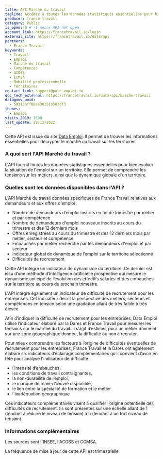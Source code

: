```yaml
---
title: API Marché du travail
tagline: Accédez à toutes les données statistiques essentielles pour bien évaluer la situation de l’emploi sur un territoire. L’API vous permet de comprendre les tensions sur les métiers ainsi que la dynamique globale d’un territoire.
producer: france-travail
category: Public
is_open: 0 # -1 means API not open
account_link: https://francetravail.io/login
external_site: https://francetravail.io/data/api
partners:
  - France Travail
keywords:
  - Travail
  - Emploi
  - Marché du travail
  - Compétences
  - ACOSS
  - CCMSA
  - Mobilité professionnelle
  - Territoires
contact_link: support@pole-emploi.io
doc_tech_external: https://francetravail.io/data/api/marche-travail
datagouv_uuid:
  - 593156ff88ee38351b503df3
themes:
  - Emploi
visits_2019: 1500
last_update: 29/12/2022
---
```


Cette API est issue du site [Data Emploi](https://dataemploi.pole-emploi.fr/accueil).
Il permet de  trouver les informations essentielles pour décrypter le marché du travail sur les territoires

### A quoi sert l'API Marché du travail ?

L'API fournit toutes les données statistiques essentielles pour bien évaluer la situation de l'emploi sur un territoire. Elle permet de comprendre les tensions sur les métiers, ainsi que la dynamique globale d'un territoire.

### Quelles sont les données disponibles dans l'API ?

L'API Marché du travail données spécifiques de France Travail relatives aux demandeurs et aux offres d'emploi :

- Nombre de demandeurs d'emploi inscrits en fin de trimestre par métier et par compétence
- Nombre de demandeurs d'emploi nouveaux inscrits au cours du trimestre et des 12 derniers mois
- Offres enregistrées au cours du trimestre et des 12 derniers mois par métier, secteur et compétence
- Embauches par métier recherché par les demandeurs d'emploi et par secteur
- Indicateur global de dynamique de l’emploi sur le territoire sélectionné
- Difficultés de recrutement

Cette API intègre un indicateur de dynamisme du territoire. Ce dernier est issu d’une méthode d’Intelligence artificielle prospective qui mesure le dynamisme anticipé de l’évolution des effectifs salariés et des embauches sur le territoire au cours du prochain trimestre.  

L'API intègre également un indicateur de difficulté de recrutement pour les entreprises. Cet indicateur décrit la perspective des métiers, secteurs et compétences en tension selon une gradation allant de très faible à très élevée.

Afin d’indiquer la difficulté de recrutement pour les entreprises, Data Emploi utilise l’indicateur élaboré par la Dares et France Travail pour mesurer les tensions sur le marché du travail. Il s’agit d’estimer, pour un métier donné et sur une zone géographique donnée, la difficulté ou non à recruter.

Pour mieux comprendre les facteurs à l’origine de difficultés éventuelles de recrutement pour les entreprises, France Travail et la Dares ont également élaboré six indicateurs d’éclairage complémentaires qu’il convient d’avoir en tête pour analyse l'indicateur de difficulté :

- l’intensité d’embauches,
- les conditions de travail contraignantes,
- la non-durabilité de l’emploi,
- le manque de main-d’œuvre disponible,
- le lien entre la spécialité de formation et le métier
- l'inadéquation géographique

Ces indicateurs complémentaires visent à qualifier l’origine potentielle des difficultés de recrutement. Ils sont présentés sur une échelle allant de 1 (tendant à réduire le niveau de tension) à 5 (tendant à un fort niveau de tension).

### Informations complémentaires

Les sources sont l'INSEE, l'ACOSS et CCMSA.  

La fréquence de mise à jour de cette API est trimestrielle.
